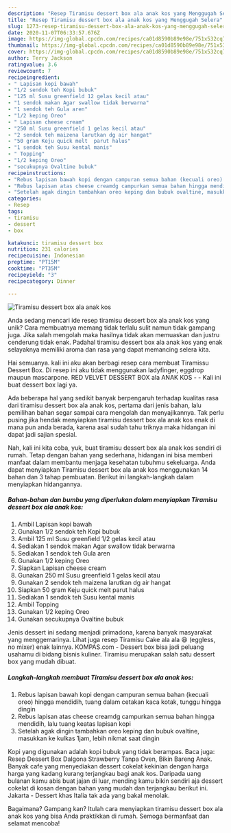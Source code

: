 ```yaml
---
description: "Resep Tiramisu dessert box ala anak kos yang Menggugah Selera"
title: "Resep Tiramisu dessert box ala anak kos yang Menggugah Selera"
slug: 1273-resep-tiramisu-dessert-box-ala-anak-kos-yang-menggugah-selera
date: 2020-11-07T06:33:57.676Z
image: https://img-global.cpcdn.com/recipes/ca01d8590b89e98e/751x532cq70/tiramisu-dessert-box-ala-anak-kos-foto-resep-utama.jpg
thumbnail: https://img-global.cpcdn.com/recipes/ca01d8590b89e98e/751x532cq70/tiramisu-dessert-box-ala-anak-kos-foto-resep-utama.jpg
cover: https://img-global.cpcdn.com/recipes/ca01d8590b89e98e/751x532cq70/tiramisu-dessert-box-ala-anak-kos-foto-resep-utama.jpg
author: Terry Jackson
ratingvalue: 3.6
reviewcount: 7
recipeingredient:
- " Lapisan kopi bawah"
- "1/2 sendok teh Kopi bubuk"
- "125 ml Susu greenfield 12 gelas kecil atau"
- "1 sendok makan Agar swallow tidak berwarna"
- "1 sendok teh Gula aren"
- "1/2 keping Oreo"
- " Lapisan cheese cream"
- "250 ml Susu greenfield 1 gelas kecil atau"
- "2 sendok teh maizena larutkan dg air hangat"
- "50 gram Keju quick melt  parut halus"
- "1 sendok teh Susu kental manis"
- " Topping"
- "1/2 keping Oreo"
- "secukupnya Ovaltine bubuk"
recipeinstructions:
- "Rebus lapisan bawah kopi dengan campuran semua bahan (kecuali oreo) hingga mendidih, tuang dalam cetakan kaca kotak, tunggu hingga dingin"
- "Rebus lapisan atas cheese creamdg campurkan semua bahan hingga mendidih, lalu tuang keatas lapisan kopi"
- "Setelah agak dingin tambahkan oreo keping dan bubuk ovaltine, masukkan ke kulkas 1jam, lebih nikmat saat dingin"
categories:
- Resep
tags:
- tiramisu
- dessert
- box

katakunci: tiramisu dessert box 
nutrition: 231 calories
recipecuisine: Indonesian
preptime: "PT15M"
cooktime: "PT35M"
recipeyield: "3"
recipecategory: Dinner

---
```



![Tiramisu dessert box ala anak kos](https://img-global.cpcdn.com/recipes/ca01d8590b89e98e/751x532cq70/tiramisu-dessert-box-ala-anak-kos-foto-resep-utama.jpg)

Anda sedang mencari ide resep tiramisu dessert box ala anak kos yang unik? Cara membuatnya memang tidak terlalu sulit namun tidak gampang juga. Jika salah mengolah maka hasilnya tidak akan memuaskan dan justru cenderung tidak enak. Padahal tiramisu dessert box ala anak kos yang enak selayaknya memiliki aroma dan rasa yang dapat memancing selera kita.

Hai semuanya. kali ini aku akan berbagi resep cara membuat Tiramissu Dessert Box. Di resep ini aku tidak menggunakan ladyfinger, eggdrop maupun mascarpone. RED VELVET DESSERT BOX ala ANAK KOS - - Kali ini buat dessert box lagi ya.

Ada beberapa hal yang sedikit banyak berpengaruh terhadap kualitas rasa dari tiramisu dessert box ala anak kos, pertama dari jenis bahan, lalu pemilihan bahan segar sampai cara mengolah dan menyajikannya. Tak perlu pusing jika hendak menyiapkan tiramisu dessert box ala anak kos enak di mana pun anda berada, karena asal sudah tahu triknya maka hidangan ini dapat jadi sajian spesial.


Nah, kali ini kita coba, yuk, buat tiramisu dessert box ala anak kos sendiri di rumah. Tetap dengan bahan yang sederhana, hidangan ini bisa memberi manfaat dalam membantu menjaga kesehatan tubuhmu sekeluarga. Anda dapat menyiapkan Tiramisu dessert box ala anak kos menggunakan 14 bahan dan 3 tahap pembuatan. Berikut ini langkah-langkah dalam menyiapkan hidangannya.

<!--inarticleads1-->

##### Bahan-bahan dan bumbu yang diperlukan dalam menyiapkan Tiramisu dessert box ala anak kos:

1. Ambil  Lapisan kopi bawah
1. Gunakan 1/2 sendok teh Kopi bubuk
1. Ambil 125 ml Susu greenfield 1/2 gelas kecil atau
1. Sediakan 1 sendok makan Agar swallow tidak berwarna
1. Sediakan 1 sendok teh Gula aren
1. Gunakan 1/2 keping Oreo
1. Siapkan  Lapisan cheese cream
1. Gunakan 250 ml Susu greenfield 1 gelas kecil atau
1. Gunakan 2 sendok teh maizena larutkan dg air hangat
1. Siapkan 50 gram Keju quick melt  parut halus
1. Sediakan 1 sendok teh Susu kental manis
1. Ambil  Topping
1. Gunakan 1/2 keping Oreo
1. Gunakan secukupnya Ovaltine bubuk


Jenis dessert ini sedang menjadi primadona, karena banyak masyarakat yang menggemarinya. Lihat juga resep Tiramisu Cake ala ala 😆 (eggless, no mixer) enak lainnya. KOMPAS.com - Dessert box bisa jadi peluang usahamu di bidang bisnis kuliner. Tiramisu merupakan salah satu dessert box yang mudah dibuat. 

<!--inarticleads2-->

##### Langkah-langkah membuat Tiramisu dessert box ala anak kos:

1. Rebus lapisan bawah kopi dengan campuran semua bahan (kecuali oreo) hingga mendidih, tuang dalam cetakan kaca kotak, tunggu hingga dingin
1. Rebus lapisan atas cheese creamdg campurkan semua bahan hingga mendidih, lalu tuang keatas lapisan kopi
1. Setelah agak dingin tambahkan oreo keping dan bubuk ovaltine, masukkan ke kulkas 1jam, lebih nikmat saat dingin


Kopi yang digunakan adalah kopi bubuk yang tidak berampas. Baca juga: Resep Dessert Box Dalgona Strawberry Tanpa Oven, Bikin Bareng Anak. Banyak cafe yang menyediakan dessert cokelat kekinian dengan harga harga yang kadang kurang terjangkau bagi anak kos. Daripada uang bulanan kamu abis buat jajan di luar, mending kamu bikin sendiri aja dessert cokelat di kosan dengan bahan yang mudah dan terjangkau berikut ini. Jakarta - Dessert khas Italia tak ada yang bakal menolak. 

Bagaimana? Gampang kan? Itulah cara menyiapkan tiramisu dessert box ala anak kos yang bisa Anda praktikkan di rumah. Semoga bermanfaat dan selamat mencoba!
